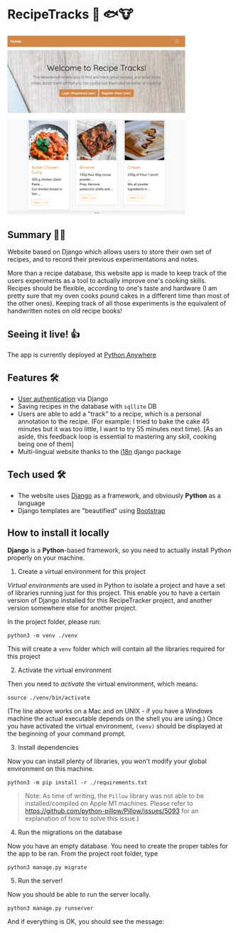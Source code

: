 # RecipeTracks 🍰 🐟🐮

<img src="./RecipeTrack_screenshot.png" alt="app screenshot" width="400px">

## Summary 🧑‍🏫
Website based on Django which allows users to store their own set of recipes, and to record their previous experimentations and notes.

More than a recipe database, this website app is made to keep track of the users experiments as a tool to actually improve one's cooking skills. Recipes should be flexible, according to one's taste and hardware (I am pretty sure that my oven cooks pound cakes in a different time than most of the other ones). Keeping track of all those experiments is the equivalent of handwritten notes on old recipe books!

## Seeing it live! 👍
The app is currently deployed at [Python Anywhere](http://afachin.pythonanywhere.com)

## Features 🛠️
* [User authentication](https://docs.djangoproject.com/en/3.2/topics/auth/) via Django
* Saving recipes in the database with `sqllite` DB
* Users are able to add a "track" to a recipe, which is a personal annotation to the recipe. (For example: I tried to bake the cake 45 minutes but it was too little, I want to try 55 minutes next time). [As an aside, this feedback loop is essential to mastering any skill, cooking being one of them]
* Multi-lingual website thanks to the [i18n](https://docs.djangoproject.com/en/3.2/topics/i18n/) django package

## Tech used 🛠️
* The website uses [Django]() as a framework, and obviously **Python** as a language
* Django templates are "beautified" using [Bootstrap](https://getbootstrap.com/)

## How to install it locally
**Django** is a **Python**-based framework, so you need to actually install Python properly on your machine.
1. Create a virtual environment for this project

_Virtual environments_ are used in Python to isolate a project and have a set of libraries running just for this project. This enable you to have a certain version of Django installed for this RecipeTracker project, and another version somewhere else for another project.

In the project folder, please run:
```
python3 -m venv ./venv
```
This will create a `venv` folder which will contain all the libraries required for this project

2. Activate the virtual environment

Then you need to _activate_ the virtual environment, which means:
```
source ./venv/bin/activate
```
(The line above works on a Mac and on UNIX - if you have a Windows machine the actual executable depends on the shell you are using.)
Once you have activated the virtual environment, `(venv)` should be displayed at the beginning of your command prompt.

3. Install dependencies

Now you can install plenty of libraries, you won't modify your global environment on this machine.
```
python3 -m pip install -r ./requirements.txt
```

> Note: As time of writing, the `Pillow` library was not able to be installed/compiled
> on Apple M1 machines. Please refer to <https://github.com/python-pillow/Pillow/issues/5093> 
> for an explanation of how to solve this issue.)


4. Run the migrations on the database

Now you have an empty database. You need to create the proper tables for the app to be ran.
From the project root folder, type

```
python3 manage.py migrate
```

5. Run the server!

Now you should be able to run the server locally.
```
python3 manage.py runserver
```
And if everything is OK, you should see the message:

